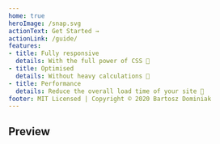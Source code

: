 ```yaml
---
home: true
heroImage: /snap.svg
actionText: Get Started →
actionLink: /guide/
features:
- title: Fully responsive
  details: With the full power of CSS 💪
- title: Optimised
  details: Without heavy calculations 💯
- title: Performance
  details: Reduce the overall load time of your site 💪
footer: MIT Licensed | Copyright © 2020 Bartosz Dominiak
---
```


## Preview
<VCarousel />
